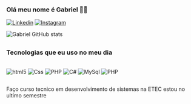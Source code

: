 
### Olá meu nome é Gabriel 👋🏽

[![Linkedin](https://img.shields.io/badge/LinkedIn-0077B5?style=for-the-badge&logo=linkedin&logoColor=white)](https://www.linkedin.com/in/carriel-gbr) [![Instagram](https://img.shields.io/badge/Instagram-E4405F?style=for-the-badge&logo=instagram&logoColor=white)](https://www.instagram.com/carriel_gbr/)


![Gabriel GitHub stats](https://github-readme-stats.vercel.app/api?username=carrielgbr&show_icons=true&theme=cobalt)

##
### Tecnologias que eu uso no meu dia

<div style="display: inline_block"></br>
    <img aling="center" alt="html5" src="https://img.shields.io/badge/HTML5-E34F26?style=for-the-badge&logo=html5&logoColor=white" />
    <img aling="center" alt="Css" src="https://img.shields.io/badge/CSS3-1572B6?style=for-the-badge&logo=css3&logoColor=white" /> 
    <img aling="center" alt="PHP" src="https://img.shields.io/badge/PHP-777BB4?style=for-the-badge&logo=php&logoColor=white" />
    <img aling="center" alt="C#" src="https://img.shields.io/badge/C%23-239120?style=for-the-badge&logo=c-sharp&logoColor=white" />
    <img aling="center" alt="MySql" src="https://img.shields.io/badge/MySQL-005C84?style=for-the-badge&logo=mysql&logoColor=white" />
    <img aling="center" alt="PHP" src="https://img.shields.io/badge/React_Native-20232A?style=for-the-badge&logo=react&logoColor=61DAFB" />
        
    

</div>

##
<div style="text: align-text:center">
<p> Faço curso tecnico em desenvolvimento de sistemas na ETEC estou no ultimo semestre 

</p>
</div>


<!--![Top Langs](https://github-readme-stats.vercel.app/api/top-langs/?username=carrielgbr&hide_progress=true)-->
